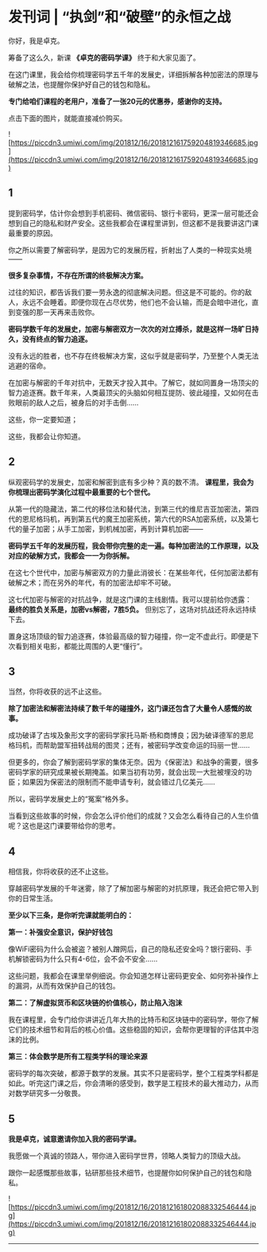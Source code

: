 # 发刊词 | “执剑”和“破壁”的永恒之战

你好，我是卓克。

筹备了这么久，新课 **《卓克的密码学课》** 终于和大家见面了。

在这门课里，我会给你梳理密码学五千年的发展史，详细拆解各种加密法的原理与破解之法，也提醒你保护好自己的钱包和隐私。

 **专门给咱们课程的老用户，准备了一张20元的优惠券，感谢你的支持。**

点击下面的图片，就能直接减价购买。

![https://piccdn3.umiwi.com/img/201812/16/201812161759204819346685.jpg](https://piccdn3.umiwi.com/img/201812/16/201812161759204819346685.jpg)

## 1

提到密码学，估计你会想到手机密码、微信密码、银行卡密码，更深一层可能还会想到自己的隐私和财产安全。这些我都会在课程里讲到，但这都不是我要讲这门课最重要的原因。

你之所以需要了解密码学，是因为它的发展历程，折射出了人类的一种现实处境——

 **很多复杂事情，不存在所谓的终极解决方案。**

过往的知识，都告诉我们要一劳永逸的彻底解决问题。但这是不可能的。你的敌人，永远不会睡着。即便你现在占尽优势，他们也不会认输，而是会暗中进化，直到变强的那一天再来击败你。

 **密码学数千年的发展史，加密与解密双方一次次的对立搏杀，就是这样一场旷日持久，没有终点的智力追逐。**

没有永远的胜者，也不存在终极解决方案，这似乎就是密码学，乃至整个人类无法逃避的宿命。

在加密与解密的千年对抗中，无数天才投入其中。了解它，就如同置身一场顶尖的智力追逐赛。数千年来，人类最顶尖的头脑如何相互提防、彼此碰撞，又如何在击败眼前的敌人之后，被身后的对手击倒……

这些，你一定要知道；

这些，我都会让你知道。

## 2

纵观密码学的发展史，加密和解密到底有多少种？真的数不清。 **课程里，我会为你梳理出密码学演化过程中最重要的七个世代。**

从第一代的隐藏法，第二代的移位法和替代法，到第三代的维尼吉亚加密法，第四代的恩尼格玛机，再到第五代的魔王加密系统，第六代的RSA加密系统，以及第七代的量子加密；从手工加密，到机械加密，再到计算机加密——

 **密码学五千年的发展历程，我会带你完整的走一遍。每种加密法的工作原理，以及对应的破解方式，我都会一一为你拆解。**

在这七个世代中，加密与解密双方的力量此消彼长：在某些年代，任何加密法都有破解之术；而在另外的年代，有的加密法却牢不可破。

这七代加密与解密的对抗战争，就是这门课的主线剧情。我可以提前给你透露： **最终的胜负关系是，加密vs解密，7胜5负。** 但别忘了，这场对抗战还将永远持续下去。

置身这场顶级的智力追逐赛，体验最高级的智力碰撞，你一定不虚此行。即便是下次看到相关电影，都能比周围的人更“懂行”。

## 3

当然，你将收获的远不止这些。

 **除了加密法和解密法持续了数千年的碰撞外，这门课还包含了大量令人感慨的故事。**

成功破译了古埃及象形文字的密码学家托马斯·杨和商博良；因为破译德军的恩尼格玛机，而帮助盟军扭转战局的图灵；还有，被密码学改变命运的玛丽一世……

但更多的，你会了解到密码学家的集体无奈。因为《保密法》和战争的需要，很多密码学家的研究成果被长期掩盖。如果当初有功劳，就会出现一大批被埋没的功臣；如果因为保密法的限制而不能申请专利，就会错过几亿美元……

所以，密码学发展史上的“冤案”格外多。

当看到这些故事的时候，你会怎么评价他们的成就？又会怎么看待自己的人生价值呢？这也是这门课要带给你的思考。

## 4

相信我，你将收获的还不止这些。

穿越密码学发展的千年迷雾，除了了解加密与解密的对抗原理，我还会把它带入到你的日常生活。

 **至少以下三条，是你听完课就能明白的：**

 **第一：补强安全意识，保护好钱包**

像WiFi密码为什么会被盗？被别人蹭网后，自己的隐私还安全吗？银行密码、手机解锁密码为什么只有4-6位，会不会不安全……

这些问题，我都会在课里举例细说。你会知道怎样让密码更安全、如何弥补操作上的漏洞，从而有效保护自己的钱包。

 **第二：了解虚拟货币和区块链的价值核心，防止陷入泡沫**

我在课程里，会专门给你讲讲近几年大热的比特币和区块链中的密码学，带你了解它们的技术细节和背后的核心价值。这些稳固的知识，会帮你更理智的评估其中泡沫的比例。

 **第三：体会数学是所有工程类学科的理论来源**

密码学的每次突破，都源于数学的发展。其实不只是密码学，整个工程类学科都是如此。听完这门课之后，你会清晰的感受到，数学是工程技术的最大推动力，从而对数学研究多一分敬畏。

## 5

 **我是卓克，诚意邀请你加入我的密码学课。**

我愿做一个真诚的领路人，带你进入密码学世界，领略人类智力的顶级大战。

跟你一起感慨那些故事，钻研那些技术细节，也提醒你如何保护自己的钱包和隐私。

![https://piccdn3.umiwi.com/img/201812/16/201812161802088332546444.jpg](https://piccdn3.umiwi.com/img/201812/16/201812161802088332546444.jpg)

---
